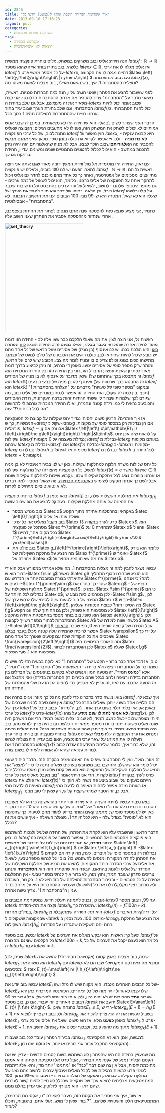 ```yaml
---
id: 2845
title: "איך אקסיומת הבחירה הופכת אותנו ל(כמעט) יודעי כל"
date: 2013-09-10 17:16:23
layout: post
categories: 
  - משחקים וחידות מתמטיות
tags: 
  - אקסיומת הבחירה
  - תוצאות לא אינטואיטיביות
---
```

הנה חידה: אליס ובוב משחקים במשחק. אליס בוחרת פונקציה ממשית $latex f:\mathbb{R}\to\mathbb{R}$ כלשהי. בוב בתורו בוחר איזה שהוא מספר $latex x\in\mathbb{R}$, ואז אליס מגלה לו את ערכי $latex f$ על כל מספר ממשי פרט ל-$latex x$, דהיינו מגלה לו את הקבוצה $latex \left\{ \left(y,f\left(y\right)\right)\ |\ y\ne x\right\} $. כעת בוב מנחש מהו $latex f\left(x\right)$, ומצליח בהסתברות 1. איך, בשם גאוס ואוילר, בוב מצליח לעשות משהו כזה?

לפני שאעבור להציג את הפתרון שאני חושב עליו, הנה כמה הבהרות טכניות. ראשית, כשאני מדבר על "הסתברות" צריך להבהיר מה מרחב ההסתברות הרלוונטי. אני קצת משאיר את זה מעומעם, אבל גם שלב בחירת ה-$latex x$ שבוב אומר יכול להיות הסתברותי, וגם שלב בחירת הערך שבוב יגיד בתור $latex f\left(x\right)$ יכול להיות הסתברותי. אנחנו רוצים שההסתברות להצלחה תהיה 1 בסך הכל.

הדבר השני שצריך לשים לב אליו הוא שהחידה הזו לא מציאותית, במובן זה שבני אנוש אמיתיים לא יכולים לשחק את המשחק הזה, ואפילו לא מחשבים רגילים: הקבוצה שאליס נותנת לבוב, של כל ערכי הפונקציה $latex f$ חוץ מאשר על $latex x$, היא קבוצה ענקית - <strong>לא בת מניה</strong> - ולכן אי אפשר לקרוא את כולה בזמן סופי. מכאן שאני אמנם מבקש להסביר מה ה<strong>אלגוריתם</strong> שבוב הולך לבצע, אבל לא מניח שהאלגוריתם הזה יהיה ניתן לתכנות במחשב - הוא יכול לכלול להטוטים מתמטיים שונים ומשונים. עדיין, החידה מרתקת גם כך.

עם זאת, החידה הזו מתגמדת אל מול חידת המשך דומה מאוד שגם אותה אני רוצה לתאר: הפעם יש לנו 100 בובים, ולאליס יש פונקציה $latex f:\mathbb{N}\to\mathbb{R}$. ראשית כל הם מתייעצים ומסכימים על אסטרטגיה, ואחר כך כל אחד מהם מוכנס לחדר עם אליס ויכול לתחקר אותה על הפונקציה של אליס כרצונו. כלומר, הוא יכול לשאול על כמה ערכים - גם מספר אינסופי שלהם - לחשוב, לשאול על עוד ערכים בהתבסס על התשובות שכבר קיבל, וכן הלאה. בסופו של דבר הוא חייב להגיד את הערך של $latex f$ על קלט כלשהו שעליו הוא לא שאל. המטרה היא ש-99 מבין 100 הבובים יענו את התשובה הנכונה. לא "בהסתברות" - אבסולוטית.

כתמיד, אני מציע שנצא כעת להפסקה שבה אתם מנסים לפתור את החידות בעצמכם, ואחרי שנחזור מההפסקה אסביר את הפתרון שאני חושב עליו.

<strong><a href="http://www.gadial.net/wp-content/uploads/2013/09/set_theory.png"><img class="alignnone size-full wp-image-2847" alt="set_theory" src="http://www.gadial.net/wp-content/uploads/2013/09/set_theory.png" width="255" height="354" /></a></strong>

ראשית כל, אני רוצה לציין את מה שאולי חלקכם כבר שמו אליו לב - החידה הזו דומה מאוד לחידה אחרת שהזכרתי בעבר בבלוג, אפילו כמעט זהה. החידה הוצגה <a href="http://www.gadial.net/2008/08/18/secret_sharing_riddle/">כאן</a> ונפתרה <a href="http://www.gadial.net/2008/08/22/secret_sharing_riddle_solution/">כאן</a> והיא הולכת ככה: יש לנו אינסוף (בן מניה) של אסירים שעל הראש של כל אחד מהם יש כובע שיכול להיות שחור או לבן. כולם רואים את הכובעים של כולם למעט של עצמם. מתישהו מכים בגונג וכולם צריכים בו זמנית לומר מה צבע הכובע שיש להם על הראש, ומותר שרק מספר סופי של אסירים יטעו. באופן די מרהיב, זה ניתן לביצוע בדרך דומה מאוד לפתרון שאציג עכשיו; ההבדל העקרוני בין החידה הזו ובין החידה הנוכחית הוא שכאן מדובר על אינסוף לא בן מניה של אסירים (זה מתבטא בכך שהתחום של $latex f$ הוא $latex \mathbb{R}$) ואינסוף לא בן מניה של צבעי כובעים (זה מתבטא בכך שהטווח של $latex f$ הוא $latex \mathbb{R}$) ובמקום "מספר סופי של טעויות" מדברים על "הצלחה בהסתברות 1" (תכף נבין למה זה שקול), ואת החידה הזו אפשר לנסח במונחים של אליס ובוב, מה שגורם לכך שלמרות שברור לי ששתי החידות זהות ברמה העקרונית, חידת האסירים והכובעים נראית לי כמו חידה קטנה ונחמדה, ואילו החידה הנוכחית גורמת לי לתחושת "מה לכל הרוחות?!" עזה.

אז איך פותרים? הרעיון פשוט יחסית: נגדיר יחס שקילות על קבוצת כל הפונקציות הממשיות, כך ש-$latex f$ שקול ל-$latex g$ אם הן נבדלות רק במספר סופי של מקומות. פורמלית, $latex f\sim g$ אם ורק אם $latex \left|\left\{ x\in\mathbb{R}\ |\ f\left(x\right)\ne g\left(x\right)\right\} \right|&lt;\infty$. קל לראות שזה אכן יחס שקילות ($latex f$ נבדלת מעצמה על 0 מקומות; $latex f$ נבדלת מ-$latex g$ באותם מקומות שבהם $latex g$ נבדלת מ-$latex f$; אם $latex f$ נבדלת מ-$latex g$ ב-$latex n$ מקומות ו-$latex g$ נבדלת מ-$latex h$ ב-$latex k$ מקומות אז $latex f$ נבדלת מ-$latex h$ לכל היותר ב-$latex n+k$ מקומות).

כל יחס שקילות משרה חלוקה למחלקות שקילות. כאן יש לנו בבירור אינסוף לא בן מניה של מחלקות שקילות (למשל, כל הפונקציות מהצורה $latex f\left(x\right)=c$ כאשר $latex c\in\mathbb{R}$ קבוע שייכות למחלקות שקילות שונות). אז אנחנו בוחרים <strong>נציג</strong> לכל מחלקת שקילות שכזו, אבל לשם כך אנחנו נזקקים לשימוש ב<a href="http://www.gadial.net/2007/07/04/axiom_of_choice/">אקסיומת הבחירה</a>, מה שאולי מסביר למה דברים לא אינטואיטיביים מתחילים לקרות.

בהינתן פונקציה $latex f$ בואו נסמן ב-$latex \left[f\right]$ את מחלקת השקילות שלה, וב-$latex g_{\left[f\right]}$ את הנציגה של אותה מחלקת שקילות. כעת קל להציג את מה שבוב עושה:
<ul>
	<li>בוב מנחש מספר $latex x$ באקראי ובהתפלגות אחידה מתוך הקטע $latex \left[0,1\right]$ ושולח אותו אל אליס.</li>
	<li>בוב מקבל מאליס את כל ערכי $latex f$ פרט לערך בנקודה $latex x$. הוא מסתכל על פונקציה $latex f^{\prime}$ שמחזירה 0 על $latex x$ וזהה ל-$latex f$ בכל מקום אחר, דהיינו $latex f^{\prime}\left(y\right)=\begin{cases}f\left(y\right) &amp; y\ne x\\0 &amp; y=x\end{cases}$.</li>
	<li>בוב פולט את $latex g_{\left[f^{\prime}\right]}\left(x\right)$, כלומר הוא בודק מה הנציג של מחלקת השקילות של $latex f^{\prime}$ ואומר ש-$latex f$ מחזירה על $latex x$ את מה שאותו נציג מחזיר על $latex x$.</li>
</ul>
עכשיו נשאר להבין למה זה מצליח בהסתברות 1. מה שלא אמרתי במפורש אבל הוא די ברור הוא ש-$latex f\sim g$ כאשר $latex g$ הוא הנציג שבחרנו בסוף התהליך שתיארתי בצורה מסובכת יותר מן הנדרש עם $latex f^{\prime}$. למה? כי אנחנו יודעים ש-$latex f^{\prime}\sim g$ שהרי כך בחרנו את $latex g$ - הנציג של מחלקת השקילות של $latex f^{\prime}$. כמו כן, $latex f\sim f^{\prime}$ כי הם נבדלים לכל היותר על $latex x$; ולכן מטרנזיטיביות נובע ש-$latex f\sim g$. לכן, הסיכוי של בוב לטעות שווה לסיכוי שלו לנחש ערך של $latex x$ כך ש-$latex f\left(x\right)\ne g\left(x\right)$. מה הסיכוי הזה? קבוצת הנקודות שעליהן $latex f,g$ לא מסכימות היא סופית, ולכן גם החיתוך שלה עם הקטע $latex \left[0,1\right]$ הוא סופי. בוב בוחר מספר בהתפלגות אחידה מהקטע $latex \left[0,1\right]$ ולכן ההסתברות לבחור מספר השייך לקבוצה $latex A$ כלשהי שווה ל<strong>מידה</strong> של $latex A$ ב-$latex \left[0,1\right]$, אבל המידה של קבוצה סופית היא 0, כפי שכבר <a href="http://www.gadial.net/2010/02/24/rationals_are_zero_measure/">הראיתי בעבר בבלוג</a> (אפשר להוכיח שהמידה שלה קטנה מכל $latex \varepsilon$ על ידי כך שמכסים את כל הנקודות שלה עם קטעים שאורך כל אחד מהם $latex \frac{\varepsilon}{2\left|A\right|}$ וסכום אורכי הכיסויים יהיה $latex \frac{\varepsilon}{2}$). לכן ההסתברות לבחור $latex x$ שעליו $latex f,g$ מסכימות הוא 1. סוף הסיפור.

טוב, אז דבר אחד כבר ברור - הקטע של "הסתברות 1" כאן לוקה בבעיה הרגילה שיש לו כשמדובר על הסתברות רציפה ולא בדידה - המשמעות של "הסתברות 1" אינה "תמיד", אלא "<strong>כמעט </strong>תמיד". זה מטעה המון אנשים שלא בקיאים בניואנסים של הבדלים בין הסתברות בדידה ורציפה (לרוב בגלל שהם מכירים רק הסתברות בדידה) ואני מתנצל אם זה הטעה אתכם. עם זאת, זה עדיין לא מספיק כדי להפיס את הדעת שלי מהמוזרות של החידה הזו.

בואו נעשה סדר בדברים כדי להבין מה כל כך מוזר: אליס בחרה את $latex f$ איך שבא לה. אין שום סיבה להניח שערכים של $latex f$ הם תלויים אחד בשני. ייתכן שאליס בחרה כל ערך של $latex f$ באופן אקראי ובלתי תלוי בשום ערך אחר. לכן, ה"מידע" שבוב קיבל על כל ערכי $latex f$ פרט ל-$latex f\left(x\right)$ <strong>לא אמור לתת לו שום מידע</strong> על מהו $latex f\left(x\right)$. לכן הייתי מצפה שבוב ייכשל כמעט תמיד, לא שבוב יצליח כמעט תמיד! הרי אם המשחק היה שונה ואליס פשוט הייתה בוחרת מספר ממשי יחיד כלשהו ובוב היה צריך לנחש מהו, בוב היה מפסיד כמעט תמיד. אז איך ייתכן שהסיטואציה השתנתה ככה? ונניח שאליס הייתה בוחרת פונקציה ובוב היה בוחר ערך $latex x$ ומנחש את ערך הפונקציה עליו <strong>מבלי</strong> שאליס תשלח לו את המידע על שאר ערכי הפונקציה, האם בוב עדיין היה מצליח לנחש בהסתברות 1 את $latex f\left(x\right)$? זהו, שלא ברור איך, כלומר שליחת המידע הזו <strong>עזרה</strong> לבוב למרות שנראה שהיא לא אמורה לעזור לו בשום צורה.

זה מוזר. מאוד. ואין לי הסבר טוב שיפיס את האינטואיציה במקרה הזה. הדבר היחיד שאני יכול לומר הוא שהשלב הזה שבו בוב משתמש בערכים שאליס נתנה לו כדי "למצוא" את הנציג של מחלקת השקילות של הפונקציה הוא סוג של קסם שלא מובן מאליו שבכלל יכול לקרות. הרי אם הייתי אומר "בוב מקבל מאליס את כל ערכי $latex f$ פרט לערך בנקודה $latex x$ ואז פולט את $latex f\left(x\right)$" הייתם צועקים עלי שבוב ביצע פה משהו לא חוקי כי מאיפה לו לדעת מהי $latex f$; אז באותה מידה אפשר לתהות מאיפה לו לדעת מהי $latex g_{\left[f^{\prime}\right]}$. אבל כן, זה הסבר שמרגיש קצת קלוש, רק שאין לי טוב ממנו.

בואו נעבור עכשיו לחידה השניה. היא מוזרה עוד יותר מהראשונה כי היא לא מערבת הסתברות ובפרט לא את ה"רמאות" של "המידה של קבוצה סופית היא 0". יותר מכך - כאן יש לנו מספר סופי של מתמטיקאים ומותר בדיוק לאחד מהם לטעות, כך שהטעות היא לא "סופית" בגודל שלה - היא לכל היותר 1. נשאלת השאלה - איך עושים את זה בכלל?

הדבר הראשון שחשבתי עליו הוא לקחת את הפתרון של החידה שלעיל ולנסות להשתמש בו. כאן $latex f$ היא פונקציה מהטבעיים אל הממשיים, ואפשר לחשוב על פונקציה כזו בתור <strong>סדרה</strong>, אז מגדירים יחס שקילות על סדרות של ממשיים: $latex \left\{ a_{n}\right\} \sim\left\{ b_{n}\right\} $ אם $latex \left\{ a_{n}\right\} $ ו-$latex \left\{ b_{n}\right\} $ נבדלות רק במספר סופי של איברים. כעת, מה קורה אם לוקחים את הפתרון לחידה המקורית ומנסים להשתמש בו? בוב יוכל לנחש מספר טבעי, לשאול את אליס על ערכי הסדרה ביתר המקומות, למצוא את הנציג של מחלקת השקילות של הסדרה של אליס ולענות בהתאם. הבעיה היא שהפתרון הזה הוא <strong>הסתברותי</strong> ואנחנו צריכים פתרון שעובד תמיד; וחוץ מזה, לא ברור איך לנחש מספר טבעי - אין התפלגות אחידה על כל הטבעיים - ובבירור הסתברות ההצלחה של בוב היא לא 1. בקיצור, העובדה שעכשיו ההסתברות היא על מרחב בדיד ($latex \mathbb{N}$) ולא מרחב רציף מקלקלת לנו את כל עניין ה"בהסתברות 1". צריך גישה אחרת.

אם כן, נכניס לתמונה תעלול חדש. נמספר את הבובים מ-$latex 0$ עד 99, ולבוב מספר $latex k$ נקצה את תת-הסדרה $latex h_{k}$ שמוגדרת כך: $latex h_{k}\left(n\right)=f\left(100n+k\right)$. במילים אחרות, $latex h_{k}$ היא תת-הסדרה שמתקבלת מ-$latex f$ על ידי לקיחת האיברים שבמקומות ששקולים ל-$latex k$ מודולו 100. כעת נסמן ב-$latex g_{k}$ את הנציג של מחלקת השקילות $latex \left[h_{k}\right]$ תחת יחס השקילות שהגדרנו על הסדרות.

עכשיו, בוב מספר $latex k$ יפעל כך: ראשית, הוא יבקש מאליס את הערכים של $latex f$ על כל הקלטים ש<strong>אינם</strong> מהצורה $latex 100n+k$, כלומר הוא בעצם יקבל את הערכים של כל ה-$latex h_{t}$ עבור $latex t\ne k$.

שנית, לכל $latex h_{t}$ שכזה, בוב מצליח באופן קסום (אקסיומת הבחירה?) להשיג את $latex g_{t}$. הוא משווה את $latex h_{t}$ עם $latex g_{t}$ ומוצא מה האינדקס המקסימלי שבו הם לא מסכימים: $latex E_{t}=\max\left\{ n\ |\ h_{t}\left(n\right)\ne g_{t}\left(n\right)\right\} $.

עכשיו בוב יודע את $latex E_{t}$ של כל הבובים האחרים מלבדו. הוא מקווה שיש לו מזל ושה-$latex E_{k}$ שלו עצמו לא גדול יותר מזה של כל האחרים. הפואנטה המרכזית כאן היא שעבור <strong>אחד</strong> מהבובים זה לא יהיה נכון, ולכן אותו בוב עשוי להיכשל; אבל עבור כל 99 הבובים האחרים, זה יעבוד. אם כן, בוב מספר $latex k$ יחשב את $latex E=\max\left\{ E_{t}\ |\ t\ne k\right\} $. בהנחה שאכן $latex E_{k}\le E$, הרי ש-$latex g_{k}\left(E+1\right)=h_{k}\left(E+1\right)$ ולכן בוב רק צריך למצוא את $latex g_{k}$. בשביל לעשות את זה הוא צריך להכיר את $latex h_{k}$ באופן <strong>כמעט</strong> מלא, אז הוא פשוט ישאל את אליס על כל ערכי $latex h_{k}$ פרט ל-$latex E+1$, יחשב את $latex g_{k}$ מתוך מה שהוא קיבל, ולבסוף יפלוט את $latex g_{k}\left(E+1\right)$.

בבירור הפתרון עובד לכל בוב שעבורו $latex E_{k}$ הוא לא המקסימלי (ולמעשה, אם $latex E_{k}$ המקסימלי התקבל עבור שני בובים או יותר, אז <strong>כולם</strong> יענו נכון).

מה שמעניין בחידה הזו היא שהפתרון לא משתמש בשום קסמים חדשים - עדיין יש את הקסם הבלתי נמנע של אקסיומת הבחירה, אבל פרט אליו טכניקת הפתרון היא אמנם מחוכמת יחסית, אבל אין בה שום דבר "כבד" או "מתמטי" יותר מדי, והיא אלגוריתמית לגמרי פרט לבעיות הרגילות של לקבל מאליס אינסוף ערכים ולחשב מהם נציג של מחלקת שקילות. עם זאת, האפקט של הצלחה בחידה - העובדה ש-99 מתוך 100 המתמטיקאים מצליחים למצוא ערך של פונקציה שבכלל לא חייב להיות קשור לערכים שהם ראו - הוא מטורף לחלוטין. אני עדיין בהלם ממנו.

אז שוב, איך אני מסביר את הקסם הזה, מעבר לאמירה "נו, אקסיומת הבחירה, המתמטיקאים הללו והשטויות שלהם..."? בחיי שאין לי מושג. אולי אתם, בתגובות, תוכלו לעזור?
